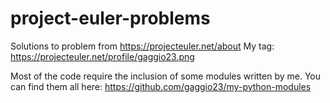 # project-euler-problems
Solutions to problem from https://projecteuler.net/about
My tag: https://projecteuler.net/profile/gaggio23.png

Most of the code require the inclusion of some modules written by me. 
You can find them all here: https://github.com/gaggio23/my-python-modules
